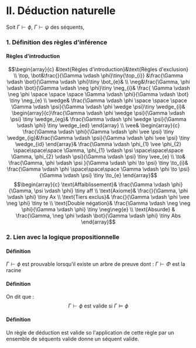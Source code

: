 
# II. Déduction naturelle
Soit $\Gamma \vdash \phi$, $\Gamma \vdash \psi$ des séquents, 
### 1. Définition des règles d'inférence
#### Règles d'introduction
$$\begin{array}{c}
&\text{Règles d'introduction}&\text{Règles d'exclusion} \\
\top, \bot&\frac{}{\Gamma \vdash \phi}\tiny{\top_{i}} &\frac{\Gamma \vdash \bot}{\Gamma \vdash \phi}\tiny \bot_{e}& \\
\neg&\frac{\Gamma, \phi \vdash \bot}{\Gamma \vdash \neg \phi}\tiny \neg_{i}& \frac{ \Gamma \vdash \neg \phi \space \space \space \Gamma \vdash \phi}{\Gamma \vdash \bot} \tiny \neg_{e} \\
\wedge& \frac{\Gamma \vdash \phi \space \space \space \Gamma \vdash \psi}{\Gamma \vdash \phi \wedge \psi}\tiny \wedge_{i}& \begin{array}{c}\frac{\Gamma \vdash \phi \wedge \psi}{\Gamma \vdash \psi} \tiny \wedge_{eg}&
\frac{\Gamma \vdash \phi \wedge \psi}{\Gamma \vdash \phi} \tiny \wedge_{ed}
\end{array} \\
\vee& \begin{array}{c}
\frac{\Gamma \vdash \phi}{\Gamma \vdash \phi \vee \psi} \tiny \wedge_{ig}&\frac{\Gamma \vdash \psi}{\Gamma \vdash \phi \vee \psi} \tiny \wedge_{id}
\end{array}& \frac{\Gamma \vdash \phi_{1} \vee \phi_{2} \space\space\space \Gamma, \phi_{1} \vdash \psi \space\space\space \Gamma, \phi_{2} \vdash \psi}{\Gamma \vdash \psi} \tiny \vee_{e} \\
\to& \frac{\Gamma, \phi  \vdash \psi }{\Gamma \vdash \phi \to \psi} \tiny \to_{i}& \frac{\Gamma \vdash \phi \space\space\space \Gamma \vdash \phi \to \psi}{\Gamma \vdash \psi} \tiny \to_{e}
\end{array}$$
$$\begin{array}{c}
\text{Affaiblissement}& \frac{\Gamma \vdash \phi}{\Gamma, \psi \vdash \phi} \tiny aff \\
\text{Axiome}& \frac{}{\Gamma, \phi \vdash \phi} \tiny Ax \\
\text{Tiers exclus}& \frac{}{\Gamma \vdash \phi \vee \neg \phi} \tiny te \\
\text{Double négation}& \frac{\Gamma \vdash \neg \neg \phi}{\Gamma \vdash \phi} \tiny \neg\neg{e} \\
\text{Absurde} & \frac{\Gamma, \neg \phi \vdash \bot}{\Gamma \vdash \phi} \tiny Abs
\end{array}$$
### 2. Lien avec la logique propositionnelle
#### Définition
$\Gamma \vdash \phi$ est prouvable lorsqu'il existe un arbre de preuve dont : $\Gamma \vdash \Phi$ est la racine

#### Définition
On dit que :
$$\Gamma \vdash \phi \text{ est valide si } \Gamma \vDash \phi $$

#### Définition
Un règle de déduction est valide so l'application de cette règle par un ensemble de séquents valide donne un séquent valide. 